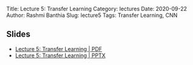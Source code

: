 Title: Lecture 5: Transfer Learning
Category: lectures
Date: 2020-09-22
Author: Rashmi Banthia
Slug: lecture5
Tags: Transfer Learning, CNN

## Slides

- [Lecture 5: Transfer Learning | PDF]({attach}presentation/lecture5.pdf) 
- [Lecture 5: Transfer Learning | PPTX]({attach}presentation/lecture5.pptx)

<!-- ## Demo

- [Lecture 4: Dask]({filename}demo/dask_demo.ipynb) 

## Data
- [NYC Parking Tickets Dataset](https://www.kaggle.com/new-york-city/nyc-parking-tickets)



## Files 
- [Dockerfile]({attach}demo/Dockerfile)
- [Dask Demo Readme PDF]({attach}demo/Dask Demo readme.pdf)
 -->
